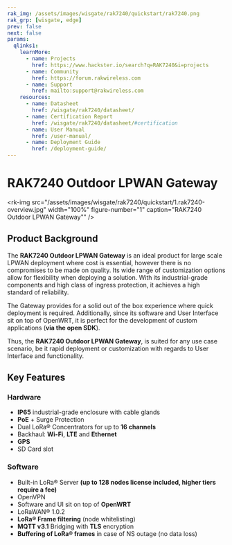 ```yaml
---
rak_img: /assets/images/wisgate/rak7240/quickstart/rak7240.png
rak_grp: [wisgate, edge]
prev: false
next: false
params:
  qlinks1:
    learnMore:
      - name: Projects
        href: https://www.hackster.io/search?q=RAK7240&i=projects
      - name: Community
        href: https://forum.rakwireless.com
      - name: Support
        href: mailto:support@rakwireless.com
    resources:
      - name: Datasheet
        href: /wisgate/rak7240/datasheet/
      - name: Certification Report
        href: /wisgate/rak7240/datasheet/#certification
      - name: User Manual
        href: /user-manual/
      - name: Deployment Guide
        href: /deployment-guide/
---
```


# RAK7240 Outdoor LPWAN Gateway

<rk-img
  src="/assets/images/wisgate/rak7240/quickstart/1.rak7240-overview.jpg"
  width="100%"
  figure-number="1"
  caption="RAK7240 Outdoor LPWAN Gateway""
/>


## Product Background

The **RAK7240 Outdoor LPWAN Gateway** is an ideal product for large scale LPWAN deployment where cost is essential, however there is no compromises to be made on quality. Its wide range of customization options allow for flexibility when deploying a solution. With its industrial-grade components and high class of ingress protection, it achieves a high standard of reliability.

The Gateway provides for a solid out of the box experience where quick deployment is required. Additionally, since its software and User Interface sit on top of OpenWRT, it is perfect for the development of custom applications (**via the open SDK**).

Thus, the **RAK7240 Outdoor LPWAN Gateway**, is suited for any use case scenario, be it rapid deployment or customization with regards to User Interface and functionality.

<rk-btn
  src="/wisgate/rak7240/quickstart/#quick-start-guide"
  label="Get Started with RAK7240 Outdoor LPWAN Gateway"
/>

<rk-quick-links :params="$page.frontmatter.params.qlinks1" />

## Key Features

### Hardware

- **IP65** industrial-grade enclosure with cable glands
- **PoE** + Surge Protection
- Dual LoRa® Concentrators for up to **16 channels**
- Backhaul: **Wi-Fi**, **LTE** and **Ethernet**
- **GPS**
- SD Card slot

### Software

- Built-in LoRa® Server **(up to 128 nodes license included, higher tiers require a fee)**
- OpenVPN
- Software and UI sit on top of **OpenWRT**
- LoRaWAN® 1.0.2
- **LoRa® Frame filtering** (node whitelisting)
- **MQTT v3.1** Bridging with **TLS** encryption
- **Buffering of LoRa® frames** in case of NS outage (no data loss)


<rk-btn
  src="https://store.rakwireless.com/"
  label="Buy a RAK7240 Outdoor LPWAN Gateway"
  _blank
/>

